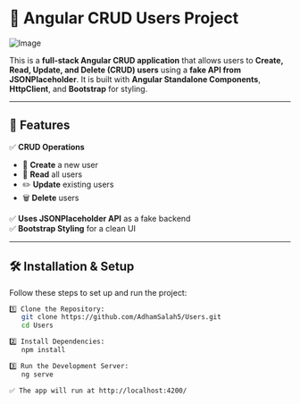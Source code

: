 # 🚀 Angular CRUD Users Project

![Image](https://github.com/user-attachments/assets/6f851cb4-8412-4e72-99fc-fab3a3e1b376)

This is a **full-stack Angular CRUD application** that allows users to **Create, Read, Update, and Delete (CRUD) users** using a **fake API from JSONPlaceholder**. It is built with **Angular Standalone Components**, **HttpClient**, and **Bootstrap** for styling.

---

## 📌 Features
✅ **CRUD Operations**
   - 📝 **Create** a new user  
   - 👀 **Read** all users  
   - ✏️ **Update** existing users  
   - 🗑️ **Delete** users  

✅ **Uses JSONPlaceholder API** as a fake backend  
✅ **Bootstrap Styling** for a clean UI  

---

## 🛠️ **Installation & Setup**
Follow these steps to set up and run the project:

```sh
1️⃣ Clone the Repository:
   git clone https://github.com/AdhamSalah5/Users.git
   cd Users

2️⃣ Install Dependencies:
   npm install

3️⃣ Run the Development Server:
   ng serve

✅ The app will run at http://localhost:4200/
